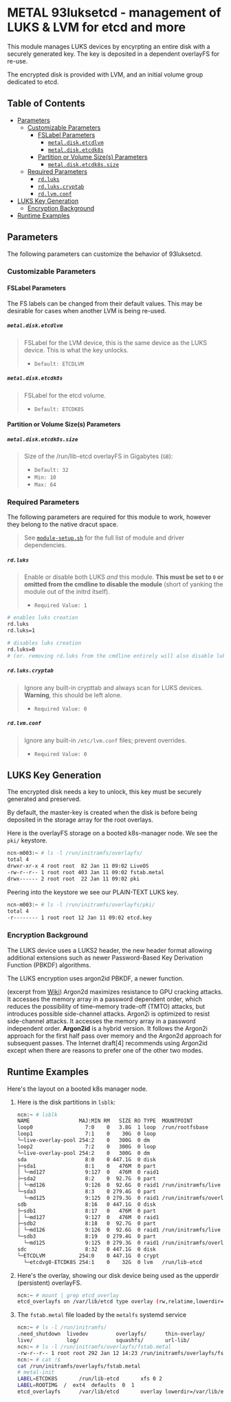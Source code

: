 # METAL 93luksetcd - management of LUKS & LVM for etcd and more

This module manages LUKS devices by encyrpting an entire disk with a securely generated key. The key is deposited in a dependent overlayFS for re-use.

The encrypted disk is provided with LVM, and an initial volume group dedicated to etcd.

## Table of Contents

- [Parameters](README.md#parameters)
    - [Customizable Parameters](README.md#customizable-parameters)
        - [FSLabel Parameters](README.md#fslabel-parameters)
            - [`metal.disk.etcdlvm`](README.md#metaldisketcdlvm)
            - [`metal.disk.etcdk8s`](README.md#metaldisketcdk8s)
        - [Partition or Volume Size(s) Parameters](README.md#partition-or-volume-sizes-parameters)
            - [`metal.disk.etcdk8s.size`](README.md#metaldisketcdk8ssize)
    - [Required Parameters](README.md#required-parameters)
        - [`rd.luks`](README.md#rdluks)
        - [`rd.luks.cryptab`](README.md#rdlukscryptab)
        - [`rd.lvm.conf`](README.md#rdlvmconf)
- [LUKS Key Generation](README.md#luks-key-generation)
    - [Encryption Background](README.md#encryption-background)
- [Runtime Examples](README.md#runtime-examples)

## Parameters

The following parameters can customize the behavior of 93luksetcd.

### Customizable Parameters

#### FSLabel Parameters

The FS labels can be changed from their default values.
This may be desirable for cases when another LVM is being re-used.

##### `metal.disk.etcdlvm`

> FSLabel for the LVM device, this is the same device as the LUKS device. This is what the key unlocks.
> - `Default: ETCDLVM`

##### `metal.disk.etcdk8s`

> FSLabel for the etcd volume.
> - `Default: ETCDK8S`

#### Partition or Volume Size(s) Parameters

##### `metal.disk.etcdk8s.size`

> Size of the /run/lib-etcd overlayFS in Gigabytes (`GB`):
> - `Default: 32`
> - `Min: 10`
> - `Max: 64`

### Required Parameters

The following parameters are required for this module to work, however they belong to the native dracut space.

> See [`module-setup.sh`](./93metalluksetcd/module-setup.sh) for the full list of module and driver dependencies.

##### `rd.luks`

> Enable or disable both LUKS _and_ this module. **This must be set to `0` or omitted from the 
> cmdline to disable the module** (short of yanking the module out of the initrd itself).
> - `Required Value: 1`

```bash
# enables luks creation
rd.luks
rd.luks=1

# disables luks creation
rd.luks=0
# (or. removing rd.luks from the cmdline entirely will also disable luks creation.)
```

##### `rd.luks.cryptab`

> Ignore any built-in crypttab and always scan for LUKS devices. **Warning**, this should be left alone.
> - `Required Value: 0`

##### `rd.lvm.conf`

> Ignore any built-in `/etc/lvm.conf` files; prevent overrides.
> - `Required Value: 0`

## LUKS Key Generation

The encrypted disk needs a key to unlock, this key must be securely generated and preserved.

By default, the master-key is created when the disk is before being deposited in the storage array
for the root overlays.

Here is the overlayFS storage on a booted k8s-manager node. We see the `pki/` keystore.

```bash
ncn-m003:~ # ls -l /run/initramfs/overlayfs/
total 4
drwxr-xr-x 4 root root  82 Jan 11 09:02 LiveOS
-rw-r--r-- 1 root root 403 Jan 11 09:02 fstab.metal
drwx------ 2 root root  22 Jan 11 09:02 pki
```

Peering into the keystore we see our PLAIN-TEXT LUKS key.
```bash
ncn-m003:~ # ls -l /run/initramfs/overlayfs/pki/
total 4
-r-------- 1 root root 12 Jan 11 09:02 etcd.key
```

### Encryption Background

The LUKS device uses a LUKS2 header, the new header format allowing additional
extensions such as newer Password-Based Key Derivation Function (PBKDF) algorithms.

The LUKS encryption uses argon2id PBKDF, a newer function.

(excerpt from [Wiki](https://en.wikipedia.org/wiki/Argon2))
Argon2d maximizes resistance to GPU cracking attacks. It accesses the memory array in a password dependent order,
which reduces the possibility of time–memory trade-off (TMTO) attacks, but introduces possible side-channel attacks.
Argon2i is optimized to resist side-channel attacks. It accesses the memory array in a password independent order.
**Argon2id** is a hybrid version. It follows the Argon2i approach for the first half pass over memory and the Argon2d
approach for subsequent passes. The Internet draft[4] recommends using Argon2id except when there are reasons to prefer
one of the other two modes.

## Runtime Examples

Here's the layout on a booted k8s manager node.

1. Here is the disk partitions in `lsblk`:

    ```bash
    ncn:~ # lsblk
    NAME                MAJ:MIN RM   SIZE RO TYPE  MOUNTPOINT
    loop0                 7:0    0   3.8G  1 loop  /run/rootfsbase
    loop1                 7:1    0    30G  0 loop
    └─live-overlay-pool 254:2    0   300G  0 dm
    loop2                 7:2    0   300G  0 loop
    └─live-overlay-pool 254:2    0   300G  0 dm
    sda                   8:0    0 447.1G  0 disk
    ├─sda1                8:1    0   476M  0 part
    │ └─md127             9:127  0   476M  0 raid1
    ├─sda2                8:2    0  92.7G  0 part
    │ └─md126             9:126  0  92.6G  0 raid1 /run/initramfs/live
    └─sda3                8:3    0 279.4G  0 part
      └─md125             9:125  0 279.3G  0 raid1 /run/initramfs/overlayfs
    sdb                   8:16   0 447.1G  0 disk
    ├─sdb1                8:17   0   476M  0 part
    │ └─md127             9:127  0   476M  0 raid1
    ├─sdb2                8:18   0  92.7G  0 part
    │ └─md126             9:126  0  92.6G  0 raid1 /run/initramfs/live
    └─sdb3                8:19   0 279.4G  0 part
      └─md125             9:125  0 279.3G  0 raid1 /run/initramfs/overlayfs
    sdc                   8:32   0 447.1G  0 disk
    └─ETCDLVM           254:0    0 447.1G  0 crypt
      └─etcdvg0-ETCDK8S 254:1    0    32G  0 lvm   /run/lib-etcd
    ```

2. Here's the overlay, showing our disk device being used as the upperdir (persistent) overlayFS.

    ```bash
    ncn:~ # mount | grep etcd_overlay
    etcd_overlayfs on /var/lib/etcd type overlay (rw,relatime,lowerdir=/var/lib/etcd,upperdir=/run/lib-etcd/overlayfs,workdir=/run/lib-etcd/ovlwork)
    ```

3. The `fstab.metal` file loaded by the `metalfs` systemd service

    ```bash
    ncn:~ # ls -l /run/initramfs/
    .need_shutdown  livedev         overlayfs/      thin-overlay/
    live/           log/            squashfs/       url-lib/
    ncn:~ # ls -l /run/initramfs/overlayfs/fstab.metal
    -rw-r--r-- 1 root root 292 Jan 12 14:23 /run/initramfs/overlayfs/fstab.metal
    ncn:~ # cat !$
    cat /run/initramfs/overlayfs/fstab.metal
    # metal-init
    LABEL=ETCDK8S     	/run/lib-etcd     	xfs	0 2
    LABEL=ROOTIMG  /  ext4  defaults  0  1
    etcd_overlayfs    	/var/lib/etcd     	overlay	lowerdir=/var/lib/etcd,upperdir=/run/lib-etcd/overlayfs,workdir=/run/lib-etcd/ovlwork 0 2
    ```

